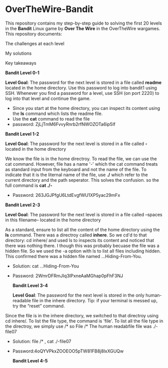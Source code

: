 # OverTheWire-Bandit
This repository contains  my step-by-step guide to solving the first 20 levels in the **Bandit** Linux game by **Over The Wire** in the OverTheWire wargames.
This repository documents:


The challenges at each level


My solutions


Key takeaways

**Bandit Level 0-1**


**Level Goal**: The password for the next level is stored in a file called **readme** located in the home directory. Use this password to log into bandit1 using SSH. Whenever you find a password for a level, use SSH (on port 2220) to log into that level and continue the game.


- Since you start at the home directory, you can inspect its content using the **ls** command which lists the readme file.
- Use the **cat** command to read the file
- password: ZjLjTmM6FvvyRnrb2rfNWOZOTa6ip5If              


**Bandit Level 1-2**

**Level Goal**: The password for the next level is stored in a file called **-** located in the home directory


We know the file is in the home directroy. To read the file, we can use the cat command.  However, file has a name '-' which the cat command treats as standard input from the keyboard and not the name of the file. To indicate that it is the liternal name of the file, use **./** which refer to the current directory and the path seperator. This solves the confusion. so the full command is **cat ./-**
- Password: 263JGJPfgU6LtdEvgfWU1XP5yac29mFx



**Bandit Level 2-3**

**Level Goal**: The password for the next level is stored in a file called –spaces in this filename– located in the home directory


As a standard,  ensure to list all the content of the home directory using the **ls** command. There was a directroy called **inhere**. So we cd'd to that directory: cd inhere/ and used ls to inspects its content and noticed that there was nothing there. I though this was probably becuase the file was a hidden file. So we used the -a option with ls to list all files including hidden. This confirmed there was a hidden file named ...Hiding-From-You. 

- Solution: cat ...Hiding-From-You
- Password: 2WmrDFRmJIq3IPxneAaMGhap0pFhF3NJ


  **Bandit Level 3-4**

  **Level Goal**: The password for the next level is stored in the only human-readable file in the inhere directory. Tip: if your terminal is messed up, try the “reset” command.

Since the file is in the inhere directory, we switched to that directroy using cd inhere/. To list the file type, the command is 'file'. To list all the file type in the directroy, we simply use /* so File /*
The human readabfile file was ./-file07

- Solution: file /* ,  cat ./-file07
- Password:4oQYVPkxZOOEOO5pTW81FB8j8lxXGUQw

    **Bandit Level 4-5**





  
